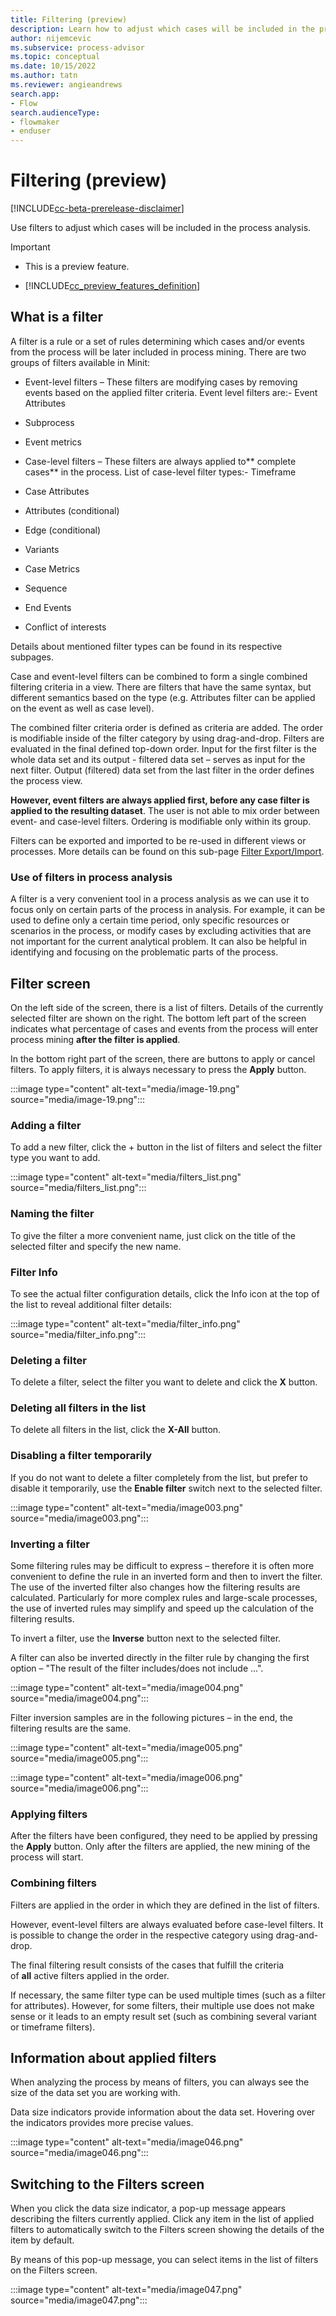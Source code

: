 ```yaml
---
title: Filtering (preview)
description: Learn how to adjust which cases will be included in the process analysis in the minit desktop application in process advisor.
author: nijemcevic
ms.subservice: process-advisor
ms.topic: conceptual
ms.date: 10/15/2022
ms.author: tatn
ms.reviewer: angieandrews
search.app:
- Flow
search.audienceType:
- flowmaker
- enduser
---
```


# Filtering (preview)

[!INCLUDE[cc-beta-prerelease-disclaimer](../includes/cc-beta-prerelease-disclaimer.md)]

Use filters to adjust which cases will be included in the process analysis.

> [!IMPORTANT]
> - This is a preview feature.
>
> - [!INCLUDE[cc_preview_features_definition](../includes/cc-preview-features-definition.md)]

## What is a filter

A filter is a rule or a set of rules determining which cases and/or events from the process will be later included in process mining. There are two groups of filters available in Minit:

- Event-level filters – These filters are modifying cases by removing events based on the applied filter criteria. Event level filters are:- Event Attributes

- Subprocess

- Event metrics



- Case-level filters – These filters are always applied to** complete cases** in the process. List of case-level filter types:- Timeframe

- Case Attributes

- Attributes (conditional)

- Edge (conditional)

- Variants

- Case Metrics

- Sequence

- End Events

- Conflict of interests



Details about mentioned filter types can be found in its respective subpages.

Case and event-level filters can be combined to form a single combined filtering criteria in a view. There are filters that have the same syntax, but different semantics based on the type (e.g. Attributes filter can be applied on the event as well as case level).

The combined filter criteria order is defined as criteria are added. The order is modifiable inside of the filter category by using drag-and-drop. Filters are evaluated in the final defined top-down order. Input for the first filter is the whole data set and its output - filtered data set – serves as input for the next filter. Output (filtered) data set from the last filter in the order defines the process view.

**However, event filters are always applied first, before any case filter is applied to the resulting dataset**. The user is not able to mix order between event- and case-level filters. Ordering is modifiable only within its group.

Filters can be exported and imported to be re-used in different views or processes. More details can be found on this sub-page [Filter Export/Import](filters-export-import.md).

### Use of filters in process analysis

A filter is a very convenient tool in a process analysis as we can use it to focus only on certain parts of the process in analysis. For example, it can be used to define only a certain time period, only specific resources or scenarios in the process, or modify cases by excluding activities that are not important for the current analytical problem. It can also be helpful in identifying and focusing on the problematic parts of the process.

## Filter screen

On the left side of the screen, there is a list of filters. Details of the currently selected filter are shown on the right. The bottom left part of the screen indicates what percentage of cases and events from the process will enter process mining **after the filter is applied**.

In the bottom right part of the screen, there are buttons to apply or cancel filters. To apply filters, it is always necessary to press the **Apply** button.

:::image type="content" alt-text="media/image-19.png" source="media/image-19.png":::

### Adding a filter

To add a new filter, click the + button in the list of filters and select the filter type you want to add.

:::image type="content" alt-text="media/filters_list.png" source="media/filters_list.png":::

### Naming the filter

To give the filter a more convenient name, just click on the title of the selected filter and specify the new name.

### Filter Info

To see the actual filter configuration details, click the Info icon at the top of the list to reveal additional filter details:

:::image type="content" alt-text="media/filter_info.png" source="media/filter_info.png":::

### Deleting a filter

To delete a filter, select the filter you want to delete and click the **X** button.

### Deleting all filters in the list

To delete all filters in the list, click the **X-All** button.

### Disabling a filter temporarily

If you do not want to delete a filter completely from the list, but prefer to disable it temporarily, use the **Enable filter** switch next to the selected filter.

:::image type="content" alt-text="media/image003.png" source="media/image003.png":::

### Inverting a filter

Some filtering rules may be difficult to express – therefore it is often more convenient to define the rule in an inverted form and then to invert the filter. The use of the inverted filter also changes how the filtering results are calculated. Particularly for more complex rules and large-scale processes, the use of inverted rules may simplify and speed up the calculation of the filtering results.

To invert a filter, use the **Inverse** button next to the selected filter.

A filter can also be inverted directly in the filter rule by changing the first option – "The result of the filter includes/does not include ...".

:::image type="content" alt-text="media/image004.png" source="media/image004.png":::

Filter inversion samples are in the following pictures – in the end, the filtering results are the same.

:::image type="content" alt-text="media/image005.png" source="media/image005.png":::

:::image type="content" alt-text="media/image006.png" source="media/image006.png":::

### Applying filters

After the filters have been configured, they need to be applied by pressing the **Apply** button. Only after the filters are applied, the new mining of the process will start.

### Combining filters

Filters are applied in the order in which they are defined in the list of filters.

However, event-level filters are always evaluated before case-level filters. It is possible to change the order in the respective category using drag-and-drop.

The final filtering result consists of the cases that fulfill the criteria of **all** active filters applied in the order.

If necessary, the same filter type can be used multiple times (such as a filter for attributes). However, for some filters, their multiple use does not make sense or it leads to an empty result set (such as combining several variant or timeframe filters).

## Information about applied filters

When analyzing the process by means of filters, you can always see the size of the data set you are working with.

Data size indicators provide information about the data set. Hovering over the indicators provides more precise values.

:::image type="content" alt-text="media/image046.png" source="media/image046.png":::

## Switching to the Filters screen

When you click the data size indicator, a pop-up message appears describing the filters currently applied. Click any item in the list of applied filters to automatically switch to the Filters screen showing the details of the item by default.

By means of this pop-up message, you can select items in the list of filters on the Filters screen.

:::image type="content" alt-text="media/image047.png" source="media/image047.png":::


